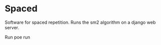 # Spaced

Software for spaced repetition. Runs the sm2 algorithm on a django web server.

Run poe run
